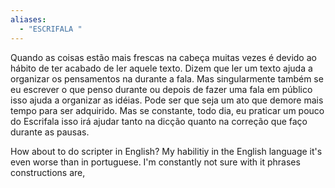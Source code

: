 ```yaml
---
aliases:
  - "ESCRIFALA "
---
```


Quando as coisas estão mais frescas na cabeça muitas vezes é devido ao hábito de ter acabado de ler aquele texto. Dizem que ler um texto ajuda a organizar os pensamentos na durante a fala. Mas singularmente também se eu escrever o que penso durante ou depois de fazer uma fala em público isso ajuda a organizar as idéias. Pode ser que seja um ato que demore mais tempo para ser adquirido. Mas se constante, todo dia, eu praticar um pouco do Escrifala isso irá ajudar tanto na dicção quanto na correção que faço durante as pausas.

How about to do scripter in English? My habilitiy in the English language it's even worse than in portuguese. I'm constantly not sure with it phrases constructions are,